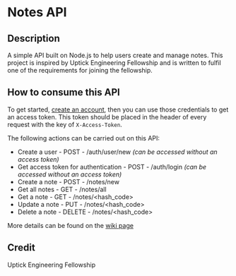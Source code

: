 # Notes API
## Description
A simple API built on Node.js to help users create and manage notes. This project is inspired by Uptick Engineering Fellowship and is written to fulfil one of the requirements for joining the fellowship.
## How to consume this API
To get started, [create an account](https://notesapi.cyclic.app/), then you can use those credentials to get an access token. This token should be placed in the header of every request with the key of `X-Access-Token`.

The following actions can be carried out on this API:
* Create a user - POST - /auth/user/new _(can be accessed without an access token)_
* Get access token for authentication - POST - /auth/login _(can be accessed without an access token)_
* Create a note - POST - /notes/new
* Get all notes - GET - /notes/all
* Get a note - GET - /notes/<hash_code>
* Update a note - PUT - /notes/<hash_code>
* Delete a note - DELETE - /notes/<hash_code>

More details can be found on the [wiki page](https://github.com/JerryWonder2126/notes_api/wiki)

## Credit
Uptick Engineering Fellowship
